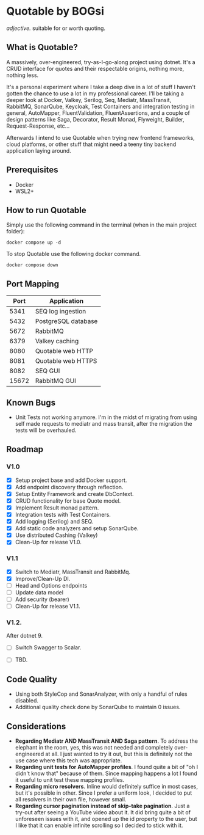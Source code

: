 # Quotable by BOGsi

_adjective._ 
	suitable for or worth quoting.


## What is Quotable?

A massively, over-engineered, try-as-I-go-along project using dotnet. It's a CRUD interface for quotes and their respectable origins, nothing more, nothing less. 

It's a personal experiment where I take a deep dive in a lot of stuff I haven't gotten the chance to use a lot in my professional career. I'll be taking a deeper look at Docker, Valkey, Serilog, Seq, Mediatr, MassTransit, RabbitMQ, SonarQube, Keycloak, Test Containers and integration testing in general, AutoMapper, FluentValidation, FluentAssertions, and a couple of design patterns like Saga, Decorator, Result Monad, Flyweight, Builder, Request-Response, etc...

Afterwards I intend to use Quotable when trying new frontend frameworks, cloud platforms, or other stuff that might need a teeny tiny backend application laying around. 


## Prerequisites

* Docker
* WSL2+


## How to run Quotable

Simply use the following command in the terminal (when in the main project folder):

```
docker compose up -d
```


To stop Quotable use the following docker command.

```
docker compose down
```

## Port Mapping 

| Port | Application          | 
|------|----------------------|
|  5341 | SEQ log ingestion   |
|  5432 | PostgreSQL database |
|  5672 | RabbitMQ            |
|  6379 | Valkey caching      |
|  8080 | Quotable web HTTP   |
|  8081 | Quotable web HTTPS  |
|  8082 | SEQ GUI             |
| 15672 | RabbitMQ GUI        |


## Known Bugs 

* Unit Tests not working anymore. I'm in the midst of migrating from using self made requests to mediatr and mass transit, after the migration the tests will be overhauled.


## Roadmap

### V1.0

- [x] Setup project base and add Docker support.
- [x] Add endpoint discovery through reflection.
- [x] Setup Entity Framework and create DbContext. 
- [x] CRUD functionality for base Quote model. 
- [x] Implement Result monad pattern. 
- [x] Integration tests with Test Containers. 
- [x] Add logging (Serilog) and SEQ.
- [x] Add static code analyzers and setup SonarQube. 
- [x] Use distributed Cashing (Valkey)
- [x] Clean-Up for release V1.0. 

### V1.1

- [x] Switch to Mediatr, MassTransit and RabbitMq.
- [x] Improve/Clean-Up DI.
- [ ] Head and Options endpoints 
- [ ] Update data model
- [ ] Add security (bearer)
- [ ] Clean-Up for release V1.1. 

### V1.2.

After dotnet 9.

- [ ] Switch Swagger to Scalar.
- [ ] TBD.


## Code Quality

* Using both StyleCop and SonarAnalyzer, with only a handful of rules disabled.
* Additional quality check done by SonarQube to maintain 0 issues.


## Considerations

* **Regarding Mediatr AND MassTransit AND Saga pattern**. To address the elephant in the room, yes, this was not needed and completely over-engineered at all. I just wanted to try it out, but this is definitely not the use case where this tech was appropriate.
* **Regarding unit tests for AutoMapper profiles**. I found quite a bit of "oh I didn't know that" because of them. Since mapping happens a lot I found it useful to unit test these mapping profiles. 
* **Regarding micro resolvers**. Inline would definitely suffice in most cases, but it's possible in other. Since I prefer a uniform look, I decided to put all resolvers in their own file, however small. 
* **Regarding cursor pagination instead of skip-take pagination**. Just a try-out after seeing a YouTube video about it. It did bring quite a bit of unforeseen issues with it, and opened up the id property to the user, but I like that it can enable infinite scrolling so I decided to stick with it. 